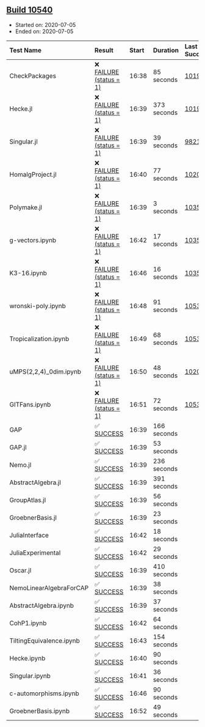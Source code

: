 ## [Build 10540](https://oscarci.mathematik.uni-kl.de/job/oscar/10540/)

* Started on: 2020-07-05
* Ended on: 2020-07-05

| Test Name    | Result | Start | Duration | Last Success | First Failure |
|:-------------|:-------|:------|:---------|:-------------|:--------------|
| CheckPackages | ❌ [FAILURE (status = 1)](https://oscarci.mathematik.uni-kl.de/job/oscar/10540/artifact/logs/build-10540/CheckPackages.log) | 16:38 | 85 seconds | [10197](https://oscarci.mathematik.uni-kl.de/job/oscar/10197/) | [10198](https://oscarci.mathematik.uni-kl.de/job/oscar/10198/) |
| Hecke.jl | ❌ [FAILURE (status = 1)](https://oscarci.mathematik.uni-kl.de/job/oscar/10540/artifact/logs/build-10540/Hecke.jl.log) | 16:39 | 373 seconds | [10197](https://oscarci.mathematik.uni-kl.de/job/oscar/10197/) | [10198](https://oscarci.mathematik.uni-kl.de/job/oscar/10198/) |
| Singular.jl | ❌ [FAILURE (status = 1)](https://oscarci.mathematik.uni-kl.de/job/oscar/10540/artifact/logs/build-10540/Singular.jl.log) | 16:39 | 39 seconds | [9821](https://oscarci.mathematik.uni-kl.de/job/oscar/9821/) | [9822](https://oscarci.mathematik.uni-kl.de/job/oscar/9822/) |
| HomalgProject.jl | ❌ [FAILURE (status = 1)](https://oscarci.mathematik.uni-kl.de/job/oscar/10540/artifact/logs/build-10540/HomalgProject.jl.log) | 16:40 | 77 seconds | [10209](https://oscarci.mathematik.uni-kl.de/job/oscar/10209/) | [10210](https://oscarci.mathematik.uni-kl.de/job/oscar/10210/) |
| Polymake.jl | ❌ [FAILURE (status = 1)](https://oscarci.mathematik.uni-kl.de/job/oscar/10540/artifact/logs/build-10540/Polymake.jl.log) | 16:39 | 3 seconds | [10356](https://oscarci.mathematik.uni-kl.de/job/oscar/10356/) | [10357](https://oscarci.mathematik.uni-kl.de/job/oscar/10357/) |
| g-vectors.ipynb | ❌ [FAILURE (status = 1)](https://oscarci.mathematik.uni-kl.de/job/oscar/10540/artifact/logs/build-10540/g-vectors.ipynb.log) | 16:42 | 17 seconds | [10356](https://oscarci.mathematik.uni-kl.de/job/oscar/10356/) | [10357](https://oscarci.mathematik.uni-kl.de/job/oscar/10357/) |
| K3-16.ipynb | ❌ [FAILURE (status = 1)](https://oscarci.mathematik.uni-kl.de/job/oscar/10540/artifact/logs/build-10540/K3-16.ipynb.log) | 16:46 | 16 seconds | [10356](https://oscarci.mathematik.uni-kl.de/job/oscar/10356/) | [10357](https://oscarci.mathematik.uni-kl.de/job/oscar/10357/) |
| wronski-poly.ipynb | ❌ [FAILURE (status = 1)](https://oscarci.mathematik.uni-kl.de/job/oscar/10540/artifact/logs/build-10540/wronski-poly.ipynb.log) | 16:48 | 91 seconds | [10539](https://oscarci.mathematik.uni-kl.de/job/oscar/10539/) | [10540](https://oscarci.mathematik.uni-kl.de/job/oscar/10540/) |
| Tropicalization.ipynb | ❌ [FAILURE (status = 1)](https://oscarci.mathematik.uni-kl.de/job/oscar/10540/artifact/logs/build-10540/Tropicalization.ipynb.log) | 16:49 | 68 seconds | [10530](https://oscarci.mathematik.uni-kl.de/job/oscar/10530/) | [10531](https://oscarci.mathematik.uni-kl.de/job/oscar/10531/) |
| uMPS(2,2,4)_0dim.ipynb | ❌ [FAILURE (status = 1)](https://oscarci.mathematik.uni-kl.de/job/oscar/10540/artifact/logs/build-10540/uMPS-2-2-4-_0dim.ipynb.log) | 16:50 | 48 seconds | [10209](https://oscarci.mathematik.uni-kl.de/job/oscar/10209/) | [10210](https://oscarci.mathematik.uni-kl.de/job/oscar/10210/) |
| GITFans.ipynb | ❌ [FAILURE (status = 1)](https://oscarci.mathematik.uni-kl.de/job/oscar/10540/artifact/logs/build-10540/GITFans.ipynb.log) | 16:51 | 72 seconds | [10539](https://oscarci.mathematik.uni-kl.de/job/oscar/10539/) | [10540](https://oscarci.mathematik.uni-kl.de/job/oscar/10540/) |
| GAP | ✅ [SUCCESS](https://oscarci.mathematik.uni-kl.de/job/oscar/10540/artifact/logs/build-10540/GAP.log) | 16:39 | 166 seconds |  |  |
| GAP.jl | ✅ [SUCCESS](https://oscarci.mathematik.uni-kl.de/job/oscar/10540/artifact/logs/build-10540/GAP.jl.log) | 16:39 | 53 seconds |  |  |
| Nemo.jl | ✅ [SUCCESS](https://oscarci.mathematik.uni-kl.de/job/oscar/10540/artifact/logs/build-10540/Nemo.jl.log) | 16:39 | 236 seconds |  |  |
| AbstractAlgebra.jl | ✅ [SUCCESS](https://oscarci.mathematik.uni-kl.de/job/oscar/10540/artifact/logs/build-10540/AbstractAlgebra.jl.log) | 16:39 | 391 seconds |  |  |
| GroupAtlas.jl | ✅ [SUCCESS](https://oscarci.mathematik.uni-kl.de/job/oscar/10540/artifact/logs/build-10540/GroupAtlas.jl.log) | 16:39 | 56 seconds |  |  |
| GroebnerBasis.jl | ✅ [SUCCESS](https://oscarci.mathematik.uni-kl.de/job/oscar/10540/artifact/logs/build-10540/GroebnerBasis.jl.log) | 16:39 | 23 seconds |  |  |
| JuliaInterface | ✅ [SUCCESS](https://oscarci.mathematik.uni-kl.de/job/oscar/10540/artifact/logs/build-10540/JuliaInterface.log) | 16:42 | 18 seconds |  |  |
| JuliaExperimental | ✅ [SUCCESS](https://oscarci.mathematik.uni-kl.de/job/oscar/10540/artifact/logs/build-10540/JuliaExperimental.log) | 16:42 | 29 seconds |  |  |
| Oscar.jl | ✅ [SUCCESS](https://oscarci.mathematik.uni-kl.de/job/oscar/10540/artifact/logs/build-10540/Oscar.jl.log) | 16:39 | 410 seconds |  |  |
| NemoLinearAlgebraForCAP | ✅ [SUCCESS](https://oscarci.mathematik.uni-kl.de/job/oscar/10540/artifact/logs/build-10540/NemoLinearAlgebraForCAP.log) | 16:39 | 38 seconds |  |  |
| AbstractAlgebra.ipynb | ✅ [SUCCESS](https://oscarci.mathematik.uni-kl.de/job/oscar/10540/artifact/logs/build-10540/AbstractAlgebra.ipynb.log) | 16:39 | 37 seconds |  |  |
| CohP1.ipynb | ✅ [SUCCESS](https://oscarci.mathematik.uni-kl.de/job/oscar/10540/artifact/logs/build-10540/CohP1.ipynb.log) | 16:42 | 64 seconds |  |  |
| TiltingEquivalence.ipynb | ✅ [SUCCESS](https://oscarci.mathematik.uni-kl.de/job/oscar/10540/artifact/logs/build-10540/TiltingEquivalence.ipynb.log) | 16:43 | 154 seconds |  |  |
| Hecke.ipynb | ✅ [SUCCESS](https://oscarci.mathematik.uni-kl.de/job/oscar/10540/artifact/logs/build-10540/Hecke.ipynb.log) | 16:40 | 90 seconds |  |  |
| Singular.ipynb | ✅ [SUCCESS](https://oscarci.mathematik.uni-kl.de/job/oscar/10540/artifact/logs/build-10540/Singular.ipynb.log) | 16:41 | 36 seconds |  |  |
| c-automorphisms.ipynb | ✅ [SUCCESS](https://oscarci.mathematik.uni-kl.de/job/oscar/10540/artifact/logs/build-10540/c-automorphisms.ipynb.log) | 16:46 | 90 seconds |  |  |
| GroebnerBasis.ipynb | ✅ [SUCCESS](https://oscarci.mathematik.uni-kl.de/job/oscar/10540/artifact/logs/build-10540/GroebnerBasis.ipynb.log) | 16:52 | 49 seconds |  |  |
